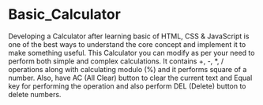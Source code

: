 # Basic_Calculator

Developing a Calculator after learning basic of HTML, CSS & JavaScript is one of the best
ways to understand the core concept and implement it to make something useful.
This Calculator you can modify as per your need to perform both simple and complex
calculations. It contains +, -, *, / operations along with calculating modulo (%) and
it performs square of a number. Also, have AC (All Clear) button to clear the current text
and Equal key for performing the operation and also perform DEL (Delete) button to delete numbers.
